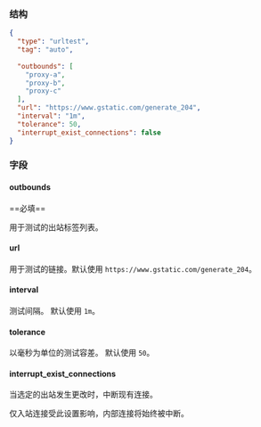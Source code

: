 ### 结构

```json
{
  "type": "urltest",
  "tag": "auto",
  
  "outbounds": [
    "proxy-a",
    "proxy-b",
    "proxy-c"
  ],
  "url": "https://www.gstatic.com/generate_204",
  "interval": "1m",
  "tolerance": 50,
  "interrupt_exist_connections": false
}
```

### 字段

#### outbounds

==必填==

用于测试的出站标签列表。

#### url

用于测试的链接。默认使用 `https://www.gstatic.com/generate_204`。

#### interval

测试间隔。 默认使用 `1m`。

#### tolerance

以毫秒为单位的测试容差。 默认使用 `50`。

#### interrupt_exist_connections

当选定的出站发生更改时，中断现有连接。

仅入站连接受此设置影响，内部连接将始终被中断。